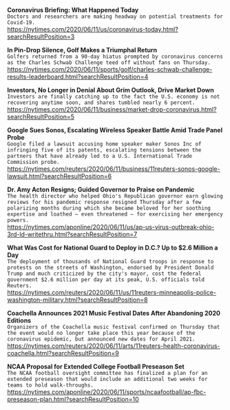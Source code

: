 **Coronavirus Briefing: What Happened Today**\
`Doctors and researchers are making headway on potential treatments for Covid-19.`\
https://nytimes.com/2020/06/11/us/coronavirus-today.html?searchResultPosition=3

**In Pin-Drop Silence, Golf Makes a Triumphal Return**\
`Golfers returned from a 90-day hiatus prompted by coronavirus concerns as the Charles Schwab Challenge teed off without fans on Thursday.`\
https://nytimes.com/2020/06/11/sports/golf/charles-schwab-challenge-results-leaderboard.html?searchResultPosition=4

**Investors, No Longer in Denial About Grim Outlook, Drive Market Down**\
`Investors are finally catching up to the fact the U.S. economy is not recovering anytime soon, and shares tumbled nearly 6 percent.`\
https://nytimes.com/2020/06/11/business/market-drop-coronavirus.html?searchResultPosition=5

**Google Sues Sonos, Escalating Wireless Speaker Battle Amid Trade Panel Probe**\
`Google filed a lawsuit accusing home speaker maker Sonos Inc of infringing five of its patents, escalating tensions between the partners that have already led to a U.S. International Trade Commission probe.`\
https://nytimes.com/reuters/2020/06/11/business/11reuters-sonos-google-lawsuit.html?searchResultPosition=6

**Dr. Amy Acton Resigns; Guided Governor to Praise on Pandemic**\
`The health director who helped Ohio's Republican governor earn glowing reviews for his pandemic response resigned Thursday after a few polarizing months during which she became beloved for her soothing expertise and loathed — even threatened — for exercising her emergency powers.`\
https://nytimes.com/aponline/2020/06/11/us/ap-us-virus-outbreak-ohio-3rd-ld-writethru.html?searchResultPosition=7

**What Was Cost for National Guard to Deploy in D.C.? Up to $2.6 Million a Day**\
`The deployment of thousands of National Guard troops in response to protests on the streets of Washington, endorsed by President Donald Trump and much criticized by the city's mayor, cost the federal government $2.6 million per day at its peak, U.S. officials told Reuters. `\
https://nytimes.com/reuters/2020/06/11/us/11reuters-minneapolis-police-washington-military.html?searchResultPosition=8

**Coachella Announces 2021 Music Festival Dates After Abandoning 2020 Editions**\
`Organizers of the Coachella music festival confirmed on Thursday that the event would no longer take place this year because of the coronavirus epidemic, but announced new dates for April 2021.`\
https://nytimes.com/reuters/2020/06/11/arts/11reuters-health-coronavirus-coachella.html?searchResultPosition=9

**NCAA Proposal for Extended College Football Preseason Set**\
`The NCAA football oversight committee has finalized a plan for an extended preseason that would include an additional two weeks for teams to hold walk-throughs.`\
https://nytimes.com/aponline/2020/06/11/sports/ncaafootball/ap-fbc-preseason-plan.html?searchResultPosition=10

